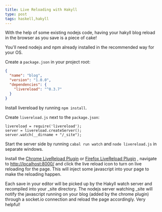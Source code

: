 ```yaml
---
title: Live Reloading with Hakyll
type: post
tags: haskell,hakyll
---
```


With the help of some existing nodejs code, having your hakyll blog reload in
the browser as you save is a piece of cake! 

You'll need nodejs and npm already installed in the recommended way for your OS.

Create a ```package.json``` in your project root:

``` {.json filename="package.json"}
{
  "name": "blog",
  "version": "1.0.0",
  "dependencies": {
    "livereload": "^0.3.7"
  }
}
```

Install livereload by running ```npm install```.

Create ```livereload.js``` next to the ```package.json```:

``` {.javascript filename="livereload.js"}
livereload = require('livereload');
server = livereload.createServer();
server.watch(__dirname + "/_site");
```

Start the server side by running ```cabal run watch``` and
```node livereload.js``` in separate windows.

Install the 
[Chrome LiveReload Plugin](https://chrome.google.com/webstore/detail/livereload/jnihajbhpnppcggbcgedagnkighmdlei?hl=en)
or [Firefox LiveReload Plugin](https://addons.mozilla.org/en-Us/firefox/addon/livereload/)
, navigate to <http://localhost:8000/> and click the live reload icon to turn on
live reloading for the page. This will inject some javascript into your page to
make the reloading happen.

Each save in your editor will be picked up by the Hakyll watch server and
recompiled into your _site directory. The nodejs server watching _site will
notify the javascript running on your blog (added by the chrome plugin) through
a socket.io connection and reload the page accordingly. Very helpful!
